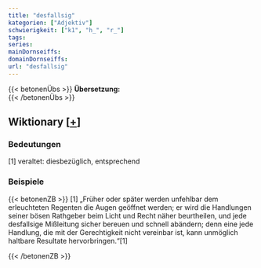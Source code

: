 ```yaml
---
title: "desfallsig"
kategorien: ["Adjektiv"]
schwierigkeit: ["k1", "h_", "r_"]
tags:
series:
mainDornseiffs:
domainDornseiffs:
url: "desfallsig"
---
```


{{< betonenÜbs >}}
**Übersetzung:**  
{{< /betonenÜbs >}}

## Wiktionary [[+](https://de.wiktionary.org/wiki/desfallsig)]

### Bedeutungen
[1] veraltet: diesbezüglich, entsprechend  

### Beispiele
{{< betonenZB >}}
[1] „Früher oder später werden unfehlbar dem erleuchteten Regenten die Augen geöffnet werden; er wird die Handlungen seiner bösen Rathgeber beim Licht und Recht näher beurtheilen, und jede desfallsige Mißleitung sicher bereuen und schnell abändern; denn eine jede Handlung, die mit der Gerechtigkeit nicht vereinbar ist, kann unmöglich haltbare Resultate hervorbringen.“[1]  

{{< /betonenZB >}}

